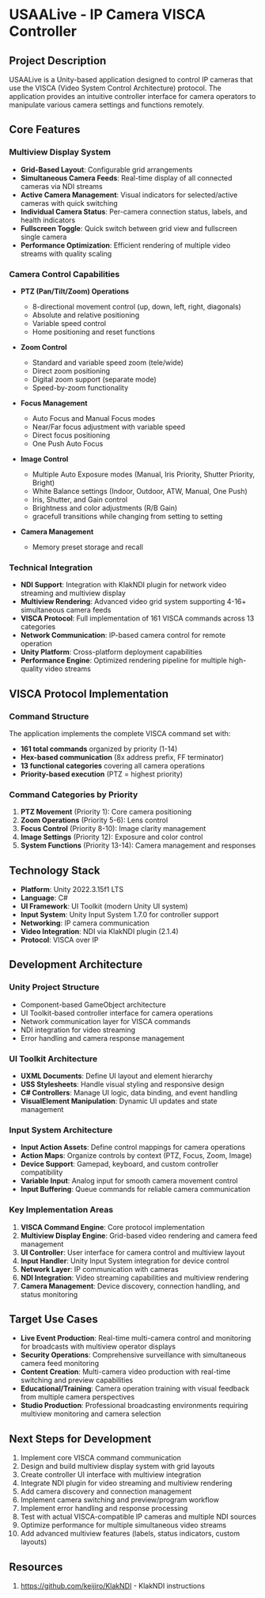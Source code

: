 # USAALive - IP Camera VISCA Controller

## Project Description
USAALive is a Unity-based application designed to control IP cameras that use the VISCA (Video System Control Architecture) protocol. The application provides an intuitive controller interface for camera operators to manipulate various camera settings and functions remotely.

## Core Features

### Multiview Display System
- **Grid-Based Layout**: Configurable grid arrangements
- **Simultaneous Camera Feeds**: Real-time display of all connected cameras via NDI streams
- **Active Camera Management**: Visual indicators for selected/active cameras with quick switching
- **Individual Camera Status**: Per-camera connection status, labels, and health indicators
- **Fullscreen Toggle**: Quick switch between grid view and fullscreen single camera
- **Performance Optimization**: Efficient rendering of multiple video streams with quality scaling

### Camera Control Capabilities
- **PTZ (Pan/Tilt/Zoom) Operations**
  - 8-directional movement control (up, down, left, right, diagonals)
  - Absolute and relative positioning
  - Variable speed control
  - Home positioning and reset functions

- **Zoom Control**
  - Standard and variable speed zoom (tele/wide)
  - Direct zoom positioning
  - Digital zoom support (separate mode)
  - Speed-by-zoom functionality

- **Focus Management**
  - Auto Focus and Manual Focus modes
  - Near/Far focus adjustment with variable speed
  - Direct focus positioning
  - One Push Auto Focus

- **Image Control**
  - Multiple Auto Exposure modes (Manual, Iris Priority, Shutter Priority, Bright)
  - White Balance settings (Indoor, Outdoor, ATW, Manual, One Push)
  - Iris, Shutter, and Gain control
  - Brightness and color adjustments (R/B Gain)
  - gracefull transitions while changing from setting to setting

- **Camera Management**
  - Memory preset storage and recall

### Technical Integration
- **NDI Support**: Integration with KlakNDI plugin for network video streaming and multiview display
- **Multiview Rendering**: Advanced video grid system supporting 4-16+ simultaneous camera feeds
- **VISCA Protocol**: Full implementation of 161 VISCA commands across 13 categories
- **Network Communication**: IP-based camera control for remote operation
- **Unity Platform**: Cross-platform deployment capabilities
- **Performance Engine**: Optimized rendering pipeline for multiple high-quality video streams

## VISCA Protocol Implementation

### Command Structure
The application implements the complete VISCA command set with:
- **161 total commands** organized by priority (1-14)
- **Hex-based communication** (8x address prefix, FF terminator)
- **13 functional categories** covering all camera operations
- **Priority-based execution** (PTZ = highest priority)

### Command Categories by Priority
1. **PTZ Movement** (Priority 1): Core camera positioning
2. **Zoom Operations** (Priority 5-6): Lens control
3. **Focus Control** (Priority 8-10): Image clarity management
4. **Image Settings** (Priority 12): Exposure and color control
5. **System Functions** (Priority 13-14): Camera management and responses

## Technology Stack
- **Platform**: Unity 2022.3.15f1 LTS
- **Language**: C#
- **UI Framework**: UI Toolkit (modern Unity UI system)
- **Input System**: Unity Input System 1.7.0 for controller support
- **Networking**: IP camera communication
- **Video Integration**: NDI via KlakNDI plugin (2.1.4)
- **Protocol**: VISCA over IP

## Development Architecture

### Unity Project Structure
- Component-based GameObject architecture
- UI Toolkit-based controller interface for camera operations
- Network communication layer for VISCA commands
- NDI integration for video streaming
- Error handling and camera response management

### UI Toolkit Architecture
- **UXML Documents**: Define UI layout and element hierarchy
- **USS Stylesheets**: Handle visual styling and responsive design
- **C# Controllers**: Manage UI logic, data binding, and event handling
- **VisualElement Manipulation**: Dynamic UI updates and state management

### Input System Architecture
- **Input Action Assets**: Define control mappings for camera operations
- **Action Maps**: Organize controls by context (PTZ, Focus, Zoom, Image)
- **Device Support**: Gamepad, keyboard, and custom controller compatibility
- **Variable Input**: Analog input for smooth camera movement control
- **Input Buffering**: Queue commands for reliable camera communication

### Key Implementation Areas
1. **VISCA Command Engine**: Core protocol implementation
2. **Multiview Display Engine**: Grid-based video rendering and camera feed management
3. **UI Controller**: User interface for camera control and multiview layout
4. **Input Handler**: Unity Input System integration for device control
5. **Network Layer**: IP communication with cameras
6. **NDI Integration**: Video streaming capabilities and multiview rendering
7. **Camera Management**: Device discovery, connection handling, and status monitoring

## Target Use Cases
- **Live Event Production**: Real-time multi-camera control and monitoring for broadcasts with multiview operator displays
- **Security Operations**: Comprehensive surveillance with simultaneous camera feed monitoring
- **Content Creation**: Multi-camera video production with real-time switching and preview capabilities
- **Educational/Training**: Camera operation training with visual feedback from multiple camera perspectives
- **Studio Production**: Professional broadcasting environments requiring multiview monitoring and camera selection

## Next Steps for Development
1. Implement core VISCA command communication
2. Design and build multiview display system with grid layouts
3. Create controller UI interface with multiview integration
4. Integrate NDI plugin for video streaming and multiview rendering
5. Add camera discovery and connection management
6. Implement camera switching and preview/program workflow
7. Implement error handling and response processing
8. Test with actual VISCA-compatible IP cameras and multiple NDI sources
9. Optimize performance for multiple simultaneous video streams
10. Add advanced multiview features (labels, status indicators, custom layouts)

## Resources
1. https://github.com/keijiro/KlakNDI - KlakNDI instructions